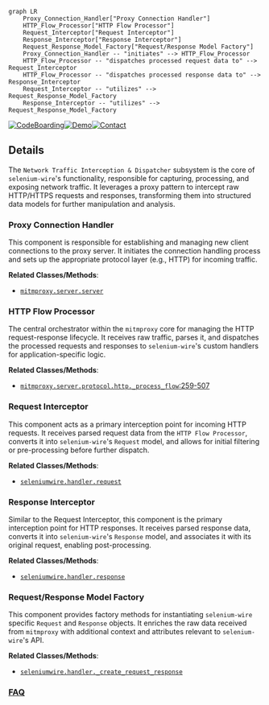 ```mermaid
graph LR
    Proxy_Connection_Handler["Proxy Connection Handler"]
    HTTP_Flow_Processor["HTTP Flow Processor"]
    Request_Interceptor["Request Interceptor"]
    Response_Interceptor["Response Interceptor"]
    Request_Response_Model_Factory["Request/Response Model Factory"]
    Proxy_Connection_Handler -- "initiates" --> HTTP_Flow_Processor
    HTTP_Flow_Processor -- "dispatches processed request data to" --> Request_Interceptor
    HTTP_Flow_Processor -- "dispatches processed response data to" --> Response_Interceptor
    Request_Interceptor -- "utilizes" --> Request_Response_Model_Factory
    Response_Interceptor -- "utilizes" --> Request_Response_Model_Factory
```

[![CodeBoarding](https://img.shields.io/badge/Generated%20by-CodeBoarding-9cf?style=flat-square)](https://github.com/CodeBoarding/GeneratedOnBoardings)[![Demo](https://img.shields.io/badge/Try%20our-Demo-blue?style=flat-square)](https://www.codeboarding.org/demo)[![Contact](https://img.shields.io/badge/Contact%20us%20-%20contact@codeboarding.org-lightgrey?style=flat-square)](mailto:contact@codeboarding.org)

## Details

The `Network Traffic Interception & Dispatcher` subsystem is the core of `selenium-wire`'s functionality, responsible for capturing, processing, and exposing network traffic. It leverages a proxy pattern to intercept raw HTTP/HTTPS requests and responses, transforming them into structured data models for further manipulation and analysis.

### Proxy Connection Handler
This component is responsible for establishing and managing new client connections to the proxy server. It initiates the connection handling process and sets up the appropriate protocol layer (e.g., HTTP) for incoming traffic.


**Related Classes/Methods**:

- <a href="https://github.com/wkeeling/selenium-wire/blob/master/seleniumwire/thirdparty/mitmproxy/server/server.py" target="_blank" rel="noopener noreferrer">`mitmproxy.server.server`</a>


### HTTP Flow Processor
The central orchestrator within the `mitmproxy` core for managing the HTTP request-response lifecycle. It receives raw traffic, parses it, and dispatches the processed requests and responses to `selenium-wire`'s custom handlers for application-specific logic.


**Related Classes/Methods**:

- <a href="https://github.com/wkeeling/selenium-wire/blob/master/seleniumwire/thirdparty/mitmproxy/server/protocol/http.py#L259-L507" target="_blank" rel="noopener noreferrer">`mitmproxy.server.protocol.http._process_flow`:259-507</a>


### Request Interceptor
This component acts as a primary interception point for incoming HTTP requests. It receives parsed request data from the `HTTP Flow Processor`, converts it into `selenium-wire`'s `Request` model, and allows for initial filtering or pre-processing before further dispatch.


**Related Classes/Methods**:

- <a href="https://github.com/wkeeling/selenium-wire/blob/master/seleniumwire/handler.py" target="_blank" rel="noopener noreferrer">`seleniumwire.handler.request`</a>


### Response Interceptor
Similar to the Request Interceptor, this component is the primary interception point for HTTP responses. It receives parsed response data, converts it into `selenium-wire`'s `Response` model, and associates it with its original request, enabling post-processing.


**Related Classes/Methods**:

- <a href="https://github.com/wkeeling/selenium-wire/blob/master/seleniumwire/handler.py" target="_blank" rel="noopener noreferrer">`seleniumwire.handler.response`</a>


### Request/Response Model Factory
This component provides factory methods for instantiating `selenium-wire` specific `Request` and `Response` objects. It enriches the raw data received from `mitmproxy` with additional context and attributes relevant to `selenium-wire`'s API.


**Related Classes/Methods**:

- <a href="https://github.com/wkeeling/selenium-wire/blob/master/seleniumwire/handler.py" target="_blank" rel="noopener noreferrer">`seleniumwire.handler._create_request_response`</a>




### [FAQ](https://github.com/CodeBoarding/GeneratedOnBoardings/tree/main?tab=readme-ov-file#faq)